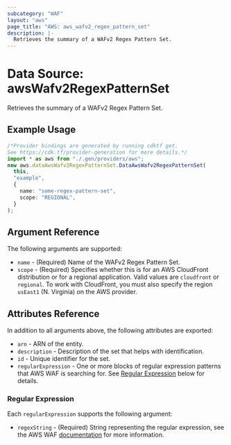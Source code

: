 ```yaml
---
subcategory: "WAF"
layout: "aws"
page_title: "AWS: aws_wafv2_regex_pattern_set"
description: |-
  Retrieves the summary of a WAFv2 Regex Pattern Set.
---
```


# Data Source: awsWafv2RegexPatternSet

Retrieves the summary of a WAFv2 Regex Pattern Set.

## Example Usage

```typescript
/*Provider bindings are generated by running cdktf get.
See https://cdk.tf/provider-generation for more details.*/
import * as aws from "./.gen/providers/aws";
new aws.dataAwsWafv2RegexPatternSet.DataAwsWafv2RegexPatternSet(
  this,
  "example",
  {
    name: "some-regex-pattern-set",
    scope: "REGIONAL",
  }
);

```

## Argument Reference

The following arguments are supported:

* `name` - (Required) Name of the WAFv2 Regex Pattern Set.
* `scope` - (Required) Specifies whether this is for an AWS CloudFront distribution or for a regional application. Valid values are `cloudfront` or `regional`. To work with CloudFront, you must also specify the region `usEast1` (N. Virginia) on the AWS provider.

## Attributes Reference

In addition to all arguments above, the following attributes are exported:

* `arn` - ARN of the entity.
* `description` - Description of the set that helps with identification.
* `id` - Unique identifier for the set.
* `regularExpression` - One or more blocks of regular expression patterns that AWS WAF is searching for. See [Regular Expression](#regular-expression) below for details.

### Regular Expression

Each `regularExpression` supports the following argument:

* `regexString` - (Required) String representing the regular expression, see the AWS WAF [documentation](https://docs.aws.amazon.com/waf/latest/developerguide/waf-regex-pattern-set-creating.html) for more information.
